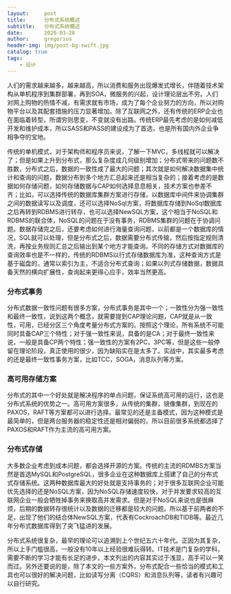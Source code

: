 ```yaml
---
layout:     post
title:      分布式系统概述
subtitle:   分布式系统概述
date:       2020-03-28
author:     gregorius
header-img: img/post-bg-swift.jpg
catalog: true
tags:
    - 设计
---
```


人们的需求越来越多，越来越高，所以消费和服务出现爆发式增长，伴随着技术架构从单机程序到集群部署，再到SOA，微服务的兴起，设计理论层出不穷。人们对网上购物的热情不减，有需求就有市场，成为了每个企业努力的方向，所以对购物平台以及其配套措施的压力显著增加。除了互联网之外，还有传统的ERP企业也在面临着转型，所谓穷则思变，不变就没有出路。传统ERP最先考虑的是如何减低开发和维护成本，所以SASS和PASS的建设成为了首选，也是所有国内外企业争相争夺的宝地。

传统的单机模式，对于架构师和程序员来说，了解一下MVC，多线程就可以解决了；但是如果上升到分布式，那么复杂度成几何级别增加；分布式带来的问题数不胜数，分布式之后，数据的一致性成了最大的问题；其次就是如何解决数据集中统计和查询的问题，数据分布到多个地方汇总起来还是相当复杂的；接着考虑的是数据如何存储问题，如何存储数据与CAP如何选择息息相关，技术方案也参差不齐；比如，可以选择传统的数据库集群方案进行存储，以数据库中间件来协调集群之间的数据读写以及调度，还可以选择NoSql方案，将数据库存储到NoSql数据库之后再转到RDBMS进行转存，也可以选择NewSQL方案，这个相当于NoSQL和RDBMS的联合体，NoSQL的问题在于没有事务，RDBMS集群的问题在于协调问题。数据存储完之后，还要考虑如何进行海量查询问题，以前都是一个数据库的情况，SQL就可以处理，但是分布式之后，数据需要分布式传输，然后按指定规则清洗，再按业务规则汇总之后输出到某个地方才能查询。不同的存储方式对数据库的查询效率也是不一样的，传统的RDBMS以行式存储数据库为准，这种查询方式是基于磁盘的，通常以索引为主，不适合分布式查询；如果以列式存储数据，数据具备天然的横向扩展性，查询起来更得心应手，效率当然更高。

### 分布式事务
分布式数据一致性问题有很多方案，分布式事务是其中一个；一致性分为强一致性和最终一致性，说到这两个概念，就需要提到CAP理论问题，CAP就是从一致性，可用，已经分区三个角度考量分布式方案的。按照这个理论，所有系统不可能同时具备CAP三个特性；对于强一致性来说，具备的是CA；对于最终一致性来说，一般是具备CP两个特性；强一致性的方案有2PC，3PC等，但是这些一般停留在理论阶段，真正使用的很少，因为缺陷实在是太多了。实战中，其实最多考虑的还是最终一致性事务方案，比如TCC，SOGA，消息队列等方案。

### 高可用存储方案
分布式的其中一个好处就是解决程序的单点问题，保证系统高可用的运行，这也是分布式系统的优势之一。高可用方案很多，从传统的集群，镜像集群，到现在的PAXOS，RAFT等方案都可以进行选择。最常见的还是主备模式，因为这种模式是最简单的，但是两台服务器的稳定性还是相对偏弱的，所以目前很多系统都选择了PAXOS和RAFT作为主流的高可用方案。

### 分布式存储
大多数企业考虑到成本问题，都会选择开源的方案。传统的主流的RDMBS方案当然是首选MySQL和PostgreSQL，很多企业在这种数据库上搭建了自己的分布式式存储系统。这两种数据库最大的好处就是支持事务的；对于很多互联网企业可能优先选择的还是NoSQL方案，因为NoSQL存储速度较快，对于并发要求较高的互联网企业一般会牺牲掉事务来换取高并发需求。但是对于NoSQL来说也是很麻烦，后期的数据转存很统计以及数据的迁移都是较大的问题。所以基于前两者的不足，出现了他们的结合体NewSQL方案，代表有CockroachDB和TIDB等。最近几年分布式数据库得到了突飞猛进的发展。

分布式系统很复杂，最早的理论可以追溯到上个世纪五六十年代。正因为其复杂，所以上手门槛很高，一般没有10年以上经验很难玩得转。IT技术是门复杂的学科，需要不断的学习才能有长足的进步。本文列出的内容其实过于浅显，高手可以一笑而过。另外还要说的是，除了本文的一些方案外，分布式配合一些恰当的模式和工具也可以很好的解决问题，比如读写分离（CQRS）和消息队列等，读者有兴趣可以自行研究。